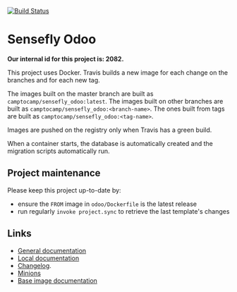 [![Build Status](https://travis-ci.com/camptocamp/sensefly_odoo.svg?token=3A3ZhwttEcmdqp7JzQb7&branch=master)](https://travis-ci.com/camptocamp/sensefly_odoo)

# Sensefly Odoo

**Our internal id for this project is: 2082.**

This project uses Docker.
Travis builds a new image for each change on the branches and for each new tag.

The images built on the master branch are built as `camptocamp/sensefly_odoo:latest`.
The images built on other branches are built as `camptocamp/sensefly_odoo:<branch-name>`.
The ones built from tags are built as `camptocamp/sensefly_odoo:<tag-name>`.

Images are pushed on the registry only when Travis has a green build.

When a container starts, the database is automatically created and the
migration scripts automatically run.

## Project maintenance

Please keep this project up-to-date by:

* ensure the `FROM` image in `odoo/Dockerfile` is the latest release
* run regularly `invoke project.sync` to retrieve the last template's changes

## Links

* [General documentation](./docs/README.md)
* [Local documentation](./docs/README.local.md)
* [Changelog](HISTORY.rst).
* [Minions](https://sensefly_odoo.odoo-test.camptocamp.ch)
* [Base image documentation](https://github.com/camptocamp/docker-odoo-project)
